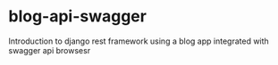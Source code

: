 # blog-api-swagger
Introduction to django rest framework using a blog app integrated with swagger api browsesr
